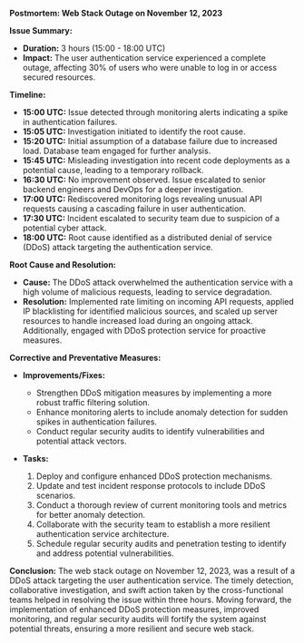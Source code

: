 **Postmortem: Web Stack Outage on November 12, 2023**

**Issue Summary:**
- **Duration:** 3 hours (15:00 - 18:00 UTC)
- **Impact:** The user authentication service experienced a complete outage, affecting 30% of users who were unable to log in or access secured resources.

**Timeline:**
- **15:00 UTC:** Issue detected through monitoring alerts indicating a spike in authentication failures.
- **15:05 UTC:** Investigation initiated to identify the root cause.
- **15:20 UTC:** Initial assumption of a database failure due to increased load. Database team engaged for further analysis.
- **15:45 UTC:** Misleading investigation into recent code deployments as a potential cause, leading to a temporary rollback.
- **16:30 UTC:** No improvement observed. Issue escalated to senior backend engineers and DevOps for a deeper investigation.
- **17:00 UTC:** Rediscovered monitoring logs revealing unusual API requests causing a cascading failure in user authentication.
- **17:30 UTC:** Incident escalated to security team due to suspicion of a potential cyber attack.
- **18:00 UTC:** Root cause identified as a distributed denial of service (DDoS) attack targeting the authentication service.
  
**Root Cause and Resolution:**
- **Cause:** The DDoS attack overwhelmed the authentication service with a high volume of malicious requests, leading to service degradation.
- **Resolution:** Implemented rate limiting on incoming API requests, applied IP blacklisting for identified malicious sources, and scaled up server resources to handle increased load during an ongoing attack. Additionally, engaged with DDoS protection service for proactive measures.

**Corrective and Preventative Measures:**
- **Improvements/Fixes:**
  - Strengthen DDoS mitigation measures by implementing a more robust traffic filtering solution.
  - Enhance monitoring alerts to include anomaly detection for sudden spikes in authentication failures.
  - Conduct regular security audits to identify vulnerabilities and potential attack vectors.

- **Tasks:**
  1. Deploy and configure enhanced DDoS protection mechanisms.
  2. Update and test incident response protocols to include DDoS scenarios.
  3. Conduct a thorough review of current monitoring tools and metrics for better anomaly detection.
  4. Collaborate with the security team to establish a more resilient authentication service architecture.
  5. Schedule regular security audits and penetration testing to identify and address potential vulnerabilities.

**Conclusion:**
The web stack outage on November 12, 2023, was a result of a DDoS attack targeting the user authentication service. The timely detection, collaborative investigation, and swift action taken by the cross-functional teams helped in resolving the issue within three hours. Moving forward, the implementation of enhanced DDoS protection measures, improved monitoring, and regular security audits will fortify the system against potential threats, ensuring a more resilient and secure web stack.